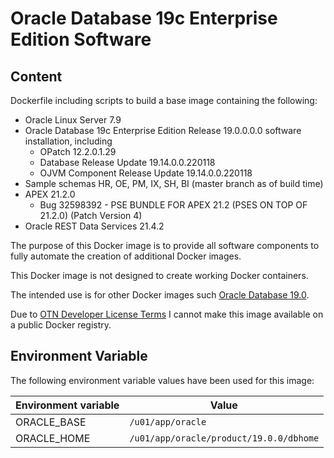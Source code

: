 # Oracle Database 19c Enterprise Edition Software

## Content

Dockerfile including scripts to build a base image containing the following:

* Oracle Linux Server 7.9
* Oracle Database 19c Enterprise Edition Release 19.0.0.0.0 software installation, including
  * OPatch 12.2.0.1.29
  * Database Release Update 19.14.0.0.220118 
  * OJVM Component Release Update 19.14.0.0.220118
* Sample schemas HR, OE, PM, IX, SH, BI (master branch as of build time)
* APEX 21.2.0 
  * Bug 32598392 - PSE BUNDLE FOR APEX 21.2 (PSES ON TOP OF 21.2.0) (Patch Version 4)
* Oracle REST Data Services 21.4.2

The purpose of this Docker image is to provide all software components to fully automate the creation of additional Docker images.

This Docker image is not designed to create working Docker containers.

The intended use is for other Docker images such [Oracle Database 19.0](https://github.com/PhilippSalvisberg/docker-odb/blob/main/OracleDatabase/19.0).

Due to [OTN Developer License Terms](http://www.oracle.com/technetwork/licenses/standard-license-152015.html) I cannot make this image available on a public Docker registry.

## Environment Variable

The following environment variable values have been used for this image:

Environment variable | Value
-------------------- | -------------
ORACLE_BASE | ```/u01/app/oracle```
ORACLE_HOME | ```/u01/app/oracle/product/19.0.0/dbhome```
